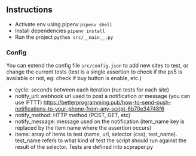 ## Instructions

- Activate env using pipenv `pipenv shell`
- Install dependencies `pipenv install`
- Run the project `python src/__main__.py`


### Config
You can extend the config file `src/config.json` to add new sites to test, or change the current tests (test is a single assertion to check if the ps5 is available or not, eg: check if buy button is enable, etc.)

- cycle: seconds between each iteration (run tests for each site)
- notify_url: webhook url used to post a notification or message (you can use IFTTT) https://betterprogramming.pub/how-to-send-push-notifications-to-your-phone-from-any-script-6b70e34748f6
- notify_method: HTTP method (POST, GET, etc)
- notify_message: message used on the notification (item_name key is replaced by the item name where the assertion occurs)
- items: array of items to test (name, url, selector (css), test_name). test_name refers to what kind of test the script should run against the result of the selector. Tests are defined into scpraper.py
